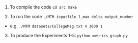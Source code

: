 1) To compile the code ```cd src make``` <br/> 

2) To run the code ```./MTM inputfile l_max delta output_number``` <br/>
- e.g. ```./MTM datasets/CollegeMsg.txt 4 3600 1``` <br/>

3) To produce the Experiments 1-5:
   ```python metrics_graph.py``` <br/> 
